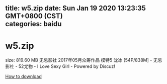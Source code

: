 
title: w5.zip
date: Sun Jan 19 2020 13:23:35 GMT+0800 (CST)    
categories: baidu
---

# w5.zip
size: 819.60 MB
 无忌影社 2017年05月众筹作品 模特5 沈冰 [54P/838M] - 无忌影社 - 52尤物 - I Love Sexy Girl - Powered by Discuz!
 

[How to download](https://bpcam.bemobtrk.com/go/2ceec3aa-1ca2-46d6-b9ff-aaa5c184517c?jno=59)